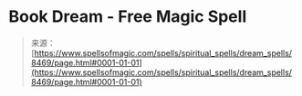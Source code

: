 <!--yml
category: 未分类
date: 2024-06-12 18:43:49
-->

# Book Dream - Free Magic Spell

> 来源：[https://www.spellsofmagic.com/spells/spiritual_spells/dream_spells/8469/page.html#0001-01-01](https://www.spellsofmagic.com/spells/spiritual_spells/dream_spells/8469/page.html#0001-01-01)